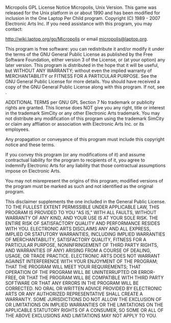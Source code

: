 Micropolis GPL License Notice
Micropolis, Unix Version. This game was released for the Unix platform in or about 1990 and has been modified for inclusion in the One Laptop Per Child program. Copyright (C) 1989 - 2007 Electronic Arts Inc. If you need assistance with this program, you may contact:

http://wiki.laptop.org/go/Micropolis or email micropolis@laptop.org.

This program is free software: you can redistribute it and/or modify it under the terms of the GNU General Public License as published by the Free Software Foundation, either version 3 of the License, or (at your option) any later version. This program is distributed in the hope that it will be useful, but WITHOUT ANY WARRANTY; without even the implied warranty of MERCHANTABILITY or FITNESS FOR A PARTICULAR PURPOSE. See the GNU General Public License for more details. You should have received a copy of the GNU General Public License along with this program. If not, see .

ADDITIONAL TERMS per GNU GPL Section 7
No trademark or publicity rights are granted. This license does NOT give you any right, title or interest in the trademark SimCity or any other Electronic Arts trademark. You may not distribute any modification of this program using the trademark SimCity or claim any affliation or association with Electronic Arts Inc. or its employees.

Any propagation or conveyance of this program must include this copyright notice and these terms.

If you convey this program (or any modifications of it) and assume contractual liability for the program to recipients of it, you agree to indemnify Electronic Arts for any liability that those contractual assumptions impose on Electronic Arts.

You may not misrepresent the origins of this program; modified versions of the program must be marked as such and not identified as the original program.

This disclaimer supplements the one included in the General Public License. TO THE FULLEST EXTENT PERMISSIBLE UNDER APPLICABLE LAW, THIS PROGRAM IS PROVIDED TO YOU "AS IS," WITH ALL FAULTS, WITHOUT WARRANTY OF ANY KIND, AND YOUR USE IS AT YOUR SOLE RISK. THE ENTIRE RISK OF SATISFACTORY QUALITY AND PERFORMANCE RESIDES WITH YOU. ELECTRONIC ARTS DISCLAIMS ANY AND ALL EXPRESS, IMPLIED OR STATUTORY WARRANTIES, INCLUDING IMPLIED WARRANTIES OF MERCHANTABILITY, SATISFACTORY QUALITY, FITNESS FOR A PARTICULAR PURPOSE, NONINFRINGEMENT OF THIRD PARTY RIGHTS, AND WARRANTIES (IF ANY) ARISING FROM A COURSE OF DEALING, USAGE, OR TRADE PRACTICE. ELECTRONIC ARTS DOES NOT WARRANT AGAINST INTERFERENCE WITH YOUR ENJOYMENT OF THE PROGRAM; THAT THE PROGRAM WILL MEET YOUR REQUIREMENTS; THAT OPERATION OF THE PROGRAM WILL BE UNINTERRUPTED OR ERROR-FREE, OR THAT THE PROGRAM WILL BE COMPATIBLE WITH THIRD PARTY SOFTWARE OR THAT ANY ERRORS IN THE PROGRAM WILL BE CORRECTED. NO ORAL OR WRITTEN ADVICE PROVIDED BY ELECTRONIC ARTS OR ANY AUTHORIZED REPRESENTATIVE SHALL CREATE A WARRANTY. SOME JURISDICTIONS DO NOT ALLOW THE EXCLUSION OF OR LIMITATIONS ON IMPLIED WARRANTIES OR THE LIMITATIONS ON THE APPLICABLE STATUTORY RIGHTS OF A CONSUMER, SO SOME OR ALL OF THE ABOVE EXCLUSIONS AND LIMITATIONS MAY NOT APPLY TO YOU.
